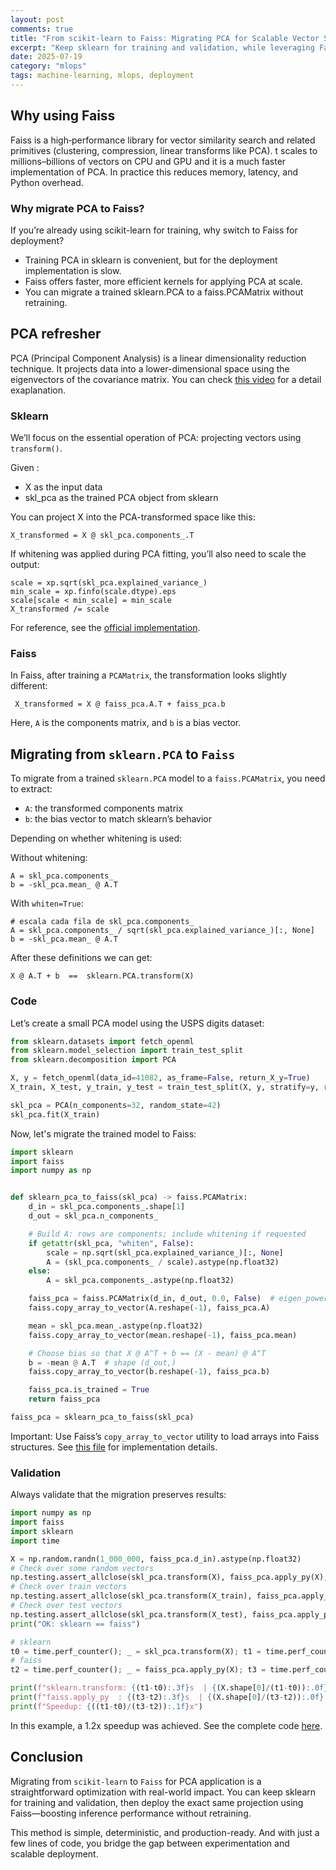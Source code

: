 ```yaml
---
layout: post
comments: true
title: "From scikit-learn to Faiss: Migrating PCA for Scalable Vector Search"
excerpt: "Keep sklearn for training and validation, while leveraging Faiss for high-performance production inference."
date: 2025-07-19
category: "mlops"
tags: machine-learning, mlops, deployment
---
```


## Why using Faiss ##

Faiss is a high‑performance library for vector similarity search and related primitives (clustering, compression, linear transforms like PCA). t scales to millions–billions of vectors on CPU and GPU and it is a much faster implementation of PCA. In practice this reduces memory, latency, and Python overhead.

### Why migrate PCA to Faiss? ###

If you’re already using scikit-learn for training, why switch to Faiss for deployment?

* Training PCA in sklearn is convenient, but for the deployment implementation is slow.
* Faiss offers faster, more efficient kernels for applying PCA at scale.
* You can migrate a trained sklearn.PCA to a faiss.PCAMatrix without retraining.

## PCA refresher ##

PCA (Principal Component Analysis) is a linear dimensionality reduction technique. It projects data into a lower-dimensional space using the eigenvectors of the covariance matrix. You can check [this video](https://youtu.be/dhK8nbtii6I?si=rEa2z5YDaGERLTfy) for a detail exaplanation.

### Sklearn ###

We’ll focus on the essential operation of PCA: projecting vectors using `transform()`.

Given :
* X as the input data
* skl_pca as the trained PCA object from sklearn

You can project X into the PCA-transformed space like this:

    X_transformed = X @ skl_pca.components_.T

If whitening was applied during PCA fitting, you’ll also need to scale the output:

    scale = xp.sqrt(skl_pca.explained_variance_)
    min_scale = xp.finfo(scale.dtype).eps
    scale[scale < min_scale] = min_scale
    X_transformed /= scale

For reference, see the [official implementation](https://github.com/scikit-learn/scikit-learn/blob/c5497b7f7/sklearn/decomposition/_base.py#L116).

### Faiss ###

In Faiss, after training a `PCAMatrix`, the transformation looks slightly different:

     X_transformed = X @ faiss_pca.A.T + faiss_pca.b

Here, `A` is the components matrix, and `b` is a bias vector.

## Migrating from `sklearn.PCA` to `Faiss` ##

To migrate from a trained `sklearn.PCA` model to a `faiss.PCAMatrix`, you need to extract:
* `A`: the transformed components matrix 
* `b`: the bias vector to match sklearn’s behavior

Depending on whether whitening is used:

Without whitening:

    A = skl_pca.components_
    b = -skl_pca.mean_ @ A.T

With `whiten=True`:

    # escala cada fila de skl_pca.components_
    A = skl_pca.components_ / sqrt(skl_pca.explained_variance_)[:, None]
    b = -skl_pca.mean_ @ A.T

After these definitions we can get:

    X @ A.T + b  ==  sklearn.PCA.transform(X)

### Code ###

Let’s create a small PCA model using the USPS digits dataset:

```python
from sklearn.datasets import fetch_openml
from sklearn.model_selection import train_test_split
from sklearn.decomposition import PCA

X, y = fetch_openml(data_id=41082, as_frame=False, return_X_y=True)
X_train, X_test, y_train, y_test = train_test_split(X, y, stratify=y, random_state=42, test_size=3_000)

skl_pca = PCA(n_components=32, random_state=42)
skl_pca.fit(X_train)
```

Now, let's migrate the trained model to Faiss:

```python
import sklearn
import faiss
import numpy as np


def sklearn_pca_to_faiss(skl_pca) -> faiss.PCAMatrix:
    d_in = skl_pca.components_.shape[1]
    d_out = skl_pca.n_components_

    # Build A: rows are components; include whitening if requested
    if getattr(skl_pca, "whiten", False):
        scale = np.sqrt(skl_pca.explained_variance_)[:, None]
        A = (skl_pca.components_ / scale).astype(np.float32)
    else:
        A = skl_pca.components_.astype(np.float32)

    faiss_pca = faiss.PCAMatrix(d_in, d_out, 0.0, False)  # eigen_power handled manually
    faiss.copy_array_to_vector(A.reshape(-1), faiss_pca.A)

    mean = skl_pca.mean_.astype(np.float32)
    faiss.copy_array_to_vector(mean.reshape(-1), faiss_pca.mean)

    # Choose bias so that X @ A^T + b == (X - mean) @ A^T
    b = -mean @ A.T  # shape (d_out,)
    faiss.copy_array_to_vector(b.reshape(-1), faiss_pca.b)

    faiss_pca.is_trained = True
    return faiss_pca

faiss_pca = sklearn_pca_to_faiss(skl_pca)
```

Important: Use Faiss’s `copy_array_to_vector` utility to load arrays into Faiss structures. See [this file](https://github.com/facebookresearch/faiss/blob/514b44fca8542bafe8640adcbf1cccce1900f74c/faiss/python/array_conversions.py#L128) for implementation details.

### Validation ###

Always validate that the migration preserves results:

```python
import numpy as np
import faiss
import sklearn
import time

X = np.random.randn(1_000_000, faiss_pca.d_in).astype(np.float32)
# Check over some random vectors
np.testing.assert_allclose(skl_pca.transform(X), faiss_pca.apply_py(X), atol=1e-5)
# Check over train vectors
np.testing.assert_allclose(skl_pca.transform(X_train), faiss_pca.apply_py(X_train), atol=1e-5)
# Check over test vectors
np.testing.assert_allclose(skl_pca.transform(X_test), faiss_pca.apply_py(X_test), atol=1e-5)
print("OK: sklearn == faiss")

# sklearn
t0 = time.perf_counter(); _ = skl_pca.transform(X); t1 = time.perf_counter()
# faiss
t2 = time.perf_counter(); _ = faiss_pca.apply_py(X); t3 = time.perf_counter()

print(f"sklearn.transform: {(t1-t0):.3f}s  | {(X.shape[0]/(t1-t0)):.0f} vec/s")
print(f"faiss.apply_py  : {(t3-t2):.3f}s  | {(X.shape[0]/(t3-t2)):.0f} vec/s")
print(f"Speedup: {((t1-t0)/(t3-t2)):.1f}x")
```

In this example, a 1.2x speedup was achieved. See the complete code [here](https://github.com/barufa/barufa.github.io/blob/main/assets/pca_migration.py).

## Conclusion ##

Migrating from `scikit-learn` to `Faiss` for PCA application is a straightforward optimization with real-world impact. You can keep sklearn for training and validation, then deploy the exact same projection using Faiss—boosting inference performance without retraining.

This method is simple, deterministic, and production-ready. And with just a few lines of code, you bridge the gap between experimentation and scalable deployment.
